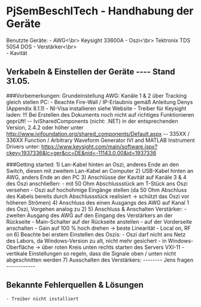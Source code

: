 # PjSemBeschlTech - Handhabung der Geräte

Benutzte Geräte:
	- AWG<\br> 		Keysight 33600A
	- Oszi<\br>		Tektronix TDS 5054 DOS
	- Verstärker<\br>	
	- Kavität		

## Verkabeln & Einstellen der Geräte ---- Stand 31.05.

###Vorbemerkungen:
Grundeinstellung AWG: Kanäle 1 & 2 über Tracking gleich stellen
PC: - Beachte Fire-Wall / IP-Erlaubnis gemäß Anleitung Denys (Appendix 8.1.1)
	- NI-Visa installieren siehe Website
	- Treiber für Keysight laden:
		!!! Bei Erstellen des Dokuments noch nicht auf richtiges Funktionieren geprüft!
		-- IviSharedComponents (nicht: .NET) in der entsprechenden Version, 2.4.2 oder höher unter 
			http://www.ivifoundation.org/shared_components/Default.aspx
		-- 335XX / 336XX Function / Arbitrary Waveform Generator IVI and MATLAB Instrument Drivers unter:
			https://www.keysight.com/main/software.jspx?ckey=1937336&lc=ger&cc=DE&nid=-11143.0.00&id=1937336
		
		
###Getting started:
	1) Lan-Kabel hinten an Oszi, anderes Ende an den Switch, diesen mit zweitem Lan-Kabel an Computer
	2) USB-Kabel hinten an AWG, anders Ende an den PC
	3) Anschlüsse der Kavität auf Kanäle 3 & 4 des Oszi anschließen:
		- mit 50 Ohm Abschlussstück am T-Stück ans Oszi versehen
		- Oszi auf hochohmige Eingänge stellen (da 50 Ohm Abschluss des Kabels bereits durch Abschlussstück realisiert -> schützt das Oszi vor höheren Strömen)
	4) Anschluss des einen Ausgangs des AWG auf Kanal 1 des Oszi, Vorgehen analog zu 2)
	5) Anschluss & Anschalten Verstärker:
		- zweiten Ausgang des AWG auf den Eingang des Verstärkers an der Rückseite
		- Main-Schalter auf der Rückseite anstellen
		- auf der Vorderseite anschalten
		- Gain auf 100 % hoch drehen -> beste Linearität
		- Local on, RF on
	6) Beachte bei erstem Einstellen des Oszis:
		- Oszi darf nicht ans Netz des Labors, da Windows-Version zu alt, nicht mehr gesichert
		- in Windows-Oberfläche -> über roten Kreis unten rechts starten des Servers VXI-11
		- vertikale Einstellungen so regeln, dass die Signale oben / unten nicht abgeschnitten werden
	7) Ausschalten des Verstärkers:
	 -------- Jens fragen ------------


## Bekannte Fehlerquellen & Lösungen

	- Treiber nicht installiert